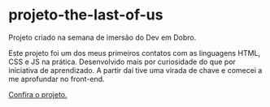 # projeto-the-last-of-us
 Projeto criado na semana de imersão do Dev em Dobro.
 
 Este projeto foi um dos meus primeiros contatos com as linguagens HTML, CSS e JS na prática. 
 Desenvolvido mais por curiosidade do que por iniciativa de aprendizado. A partir daí tive uma virada de chave 
 e comecei a me aprofundar no front-end. 

 <a href="https://victorfreireavfs.github.io/projeto-the-last-of-us/" targe=_blank> Confira o projeto.</a>
